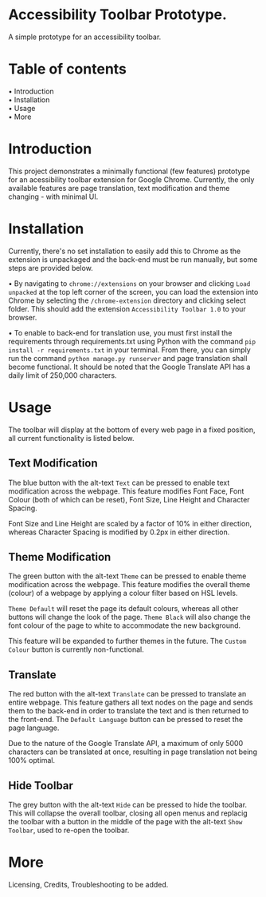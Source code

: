 # Accessibility Toolbar Prototype.
A simple prototype for an accessibility toolbar.

# Table of contents
• Introduction<br>
• Installation<br>
• Usage<br>
• More

# Introduction
This project demonstrates a minimally functional (few features) prototype for an acessibility toolbar extension for Google Chrome. Currently, the only available features are page translation, text modification and theme changing - with minimal UI.

# Installation
Currently, there's no set installation to easily add this to Chrome as the extension is unpackaged and the back-end must be run manually, but some steps are provided below.

• By navigating to `chrome://extensions` on your browser and clicking `Load unpacked` at the top left corner of the screen, you can load the extension into Chrome by selecting the `/chrome-extension` directory and clicking select folder. This should add the extension `Accessibility Toolbar 1.0` to your browser.<br>

• To enable to back-end for translation use, you must first install the requirements through requirements.txt using Python with the command `pip install -r requirements.txt` in your terminal. From there, you can simply run the command `python manage.py runserver` and page translation shall become functional. It should be noted that the Google Translate API has a daily limit of 250,000 characters.

# Usage
The toolbar will display at the bottom of every web page in a fixed position, all current functionality is listed below.

## Text Modification
The blue button with the alt-text `Text` can be pressed to enable text modification across the webpage. This feature modifies Font Face, Font Colour (both of which can be reset), Font Size, Line Height and Character Spacing.<br>

Font Size and Line Height are scaled by a factor of 10% in either direction, whereas Character Spacing is modified by 0.2px in either direction.

## Theme Modification
The green button with the alt-text `Theme` can be pressed to enable theme modification across the webpage. This feature modifies the overall theme (colour) of a webpage by applying a colour filter based on HSL levels.<br>

`Theme Default` will reset the page its default colours, whereas all other buttons will change the look of the page. `Theme Black` will also change the font colour of the page to white to accommodate the new background.<br>

This feature will be expanded to further themes in the future. The `Custom Colour` button is currently non-functional.

## Translate
The red button with the alt-text `Translate` can be pressed to translate an entire webpage. This feature gathers all text nodes on the page and sends them to the back-end in order to translate the text and is then returned to the front-end. The `Default Language` button can be pressed to reset the page language.<br>

Due to the nature of the Google Translate API, a maximum of only 5000 characters can be translated at once, resulting in page translation not being 100% optimal.

## Hide Toolbar
The grey button with the alt-text `Hide` can be pressed to hide the toolbar. This will collapse the overall toolbar, closing all open menus and replacig the toolbar with a button in the middle of the page with the alt-text `Show Toolbar`, used to re-open the toolbar.

# More
Licensing, Credits, Troubleshooting to be added.